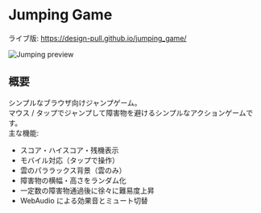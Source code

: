 # Jumping Game

ライブ版: https://design-pull.github.io/jumping_game/

![Jumping preview](https://design-pull.com/wp-content/uploads/2025/10/jumping.jpg)

## 概要
シンプルなブラウザ向けジャンプゲーム。  
マウス / タップでジャンプして障害物を避けるシンプルなアクションゲームです。  
主な機能:
- スコア・ハイスコア・残機表示
- モバイル対応（タップで操作）
- 雲のパララックス背景（雲のみ）
- 障害物の横幅・高さをランダム化
- 一定数の障害物通過後に徐々に難易度上昇
- WebAudio による効果音とミュート切替
